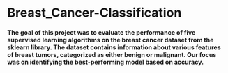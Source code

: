 # Breast_Cancer-Classification

#### The goal of this project was to evaluate the performance of five supervised learning algorithms on the breast cancer dataset from the sklearn library. The dataset contains information about various features of breast tumors, categorized as either benign or malignant. Our focus was on identifying the best-performing model based on accuracy.
